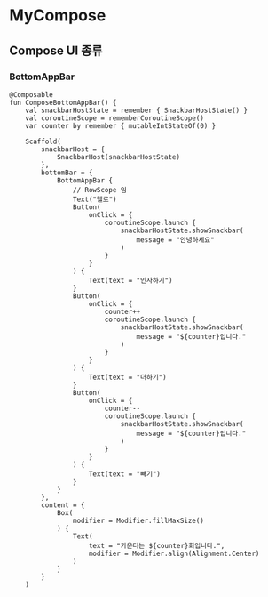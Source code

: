 # MyCompose
## Compose UI 종류

### BottomAppBar
    @Composable
    fun ComposeBottomAppBar() {
        val snackbarHostState = remember { SnackbarHostState() }
        val coroutineScope = rememberCoroutineScope()
        var counter by remember { mutableIntStateOf(0) }
    
        Scaffold(
            snackbarHost = {
                SnackbarHost(snackbarHostState)
            },
            bottomBar = {
                BottomAppBar {
                    // RowScope 임
                    Text("헬로")
                    Button(
                        onClick = {
                            coroutineScope.launch {
                                snackbarHostState.showSnackbar(
                                    message = "안녕하세요"
                                )
                            }
                        }
                    ) {
                        Text(text = "인사하기")
                    }
                    Button(
                        onClick = {
                            counter++
                            coroutineScope.launch {
                                snackbarHostState.showSnackbar(
                                    message = "${counter}입니다."
                                )
                            }
                        }
                    ) {
                        Text(text = "더하기")
                    }
                    Button(
                        onClick = {
                            counter--
                            coroutineScope.launch {
                                snackbarHostState.showSnackbar(
                                    message = "${counter}입니다."
                                )
                            }
                        }
                    ) {
                        Text(text = "빼기")
                    }
                }
            },
            content = {
                Box(
                    modifier = Modifier.fillMaxSize()
                ) {
                    Text(
                        text = "카운터는 ${counter}회입니다.",
                        modifier = Modifier.align(Alignment.Center)
                    )
                }
            }
        )